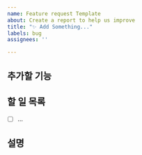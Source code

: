 ```yaml
---
name: Feature request Template
about: Create a report to help us improve
title: "✨ Add Something..."
labels: bug
assignees: ''

---
```


## 추가할 기능

## 할 일 목록
- [ ] ...

## 설명
